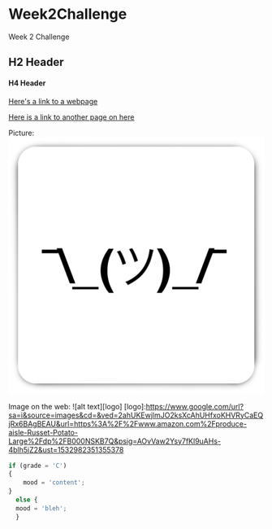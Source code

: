 # Week2Challenge
Week 2 Challenge
## H2 Header
#### H4 Header 
[Here's a link to a webpage](https://www.youtube.com)

[Here is a link to another page on here](https://github.com/rfredrick/Week2Challenge/blob/master/Page%202)

Picture:
![alt text](https://github.com/rfredrick/Week2Challenge/blob/master/idk.png)

Image on the web:
![alt text][logo]
[logo]:https://www.google.com/url?sa=i&source=images&cd=&ved=2ahUKEwjlmJO2ksXcAhUHfxoKHVRyCaEQjRx6BAgBEAU&url=https%3A%2F%2Fwww.amazon.com%2Fproduce-aisle-Russet-Potato-Large%2Fdp%2FB000NSKB7Q&psig=AOvVaw2Ysy7fKl9uAHs-4blh5jZ2&ust=1532982351355378
```javascript
if (grade = 'C')
{
    mood = 'content';
}
  else {
  mood = 'bleh';
  }
